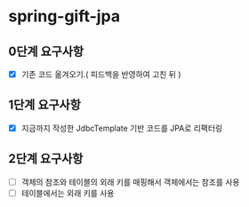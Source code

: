 # spring-gift-jpa

## 0단계 요구사항
- [x]  기존 코드 옮겨오기.( 피드백을 반영하여 고친 뒤 )

## 1단계 요구사항
- [x] 지금까지 작성한 JdbcTemplate 기반 코드를 JPA로 리팩터링


## 2단계 요구사항
- [ ] 객체의 참조와 테이블의 외래 키를 매핑해서 객체에서는 참조를 사용
- [ ]  테이블에서는 외래 키를 사용